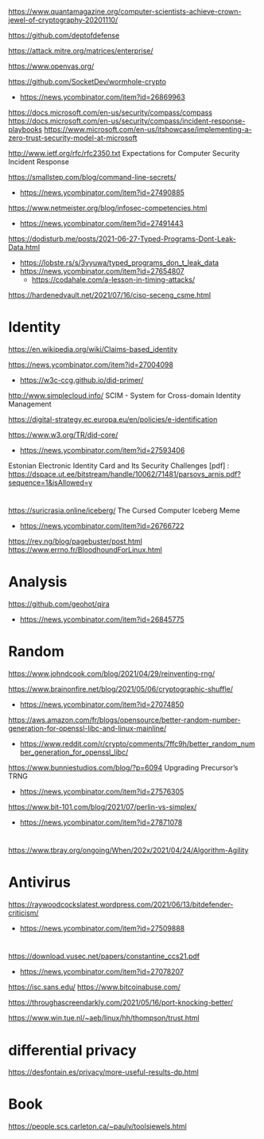 https://www.quantamagazine.org/computer-scientists-achieve-crown-jewel-of-cryptography-20201110/

https://github.com/deptofdefense

https://attack.mitre.org/matrices/enterprise/

https://www.openvas.org/

https://github.com/SocketDev/wormhole-crypto
* https://news.ycombinator.com/item?id=26869963

https://docs.microsoft.com/en-us/security/compass/compass
https://docs.microsoft.com/en-us/security/compass/incident-response-playbooks
https://www.microsoft.com/en-us/itshowcase/implementing-a-zero-trust-security-model-at-microsoft

http://www.ietf.org/rfc/rfc2350.txt  Expectations for Computer Security Incident Response

https://smallstep.com/blog/command-line-secrets/
* https://news.ycombinator.com/item?id=27490885

https://www.netmeister.org/blog/infosec-competencies.html
* https://news.ycombinator.com/item?id=27491443

https://dodisturb.me/posts/2021-06-27-Typed-Programs-Dont-Leak-Data.html
* https://lobste.rs/s/3vyuwa/typed_programs_don_t_leak_data
* https://news.ycombinator.com/item?id=27654807
  * https://codahale.com/a-lesson-in-timing-attacks/

https://hardenedvault.net/2021/07/16/ciso-seceng_csme.html

# Identity
https://en.wikipedia.org/wiki/Claims-based_identity

https://news.ycombinator.com/item?id=27004098
* https://w3c-ccg.github.io/did-primer/

http://www.simplecloud.info/ SCIM - System for Cross-domain Identity Management

https://digital-strategy.ec.europa.eu/en/policies/e-identification

https://www.w3.org/TR/did-core/
* https://news.ycombinator.com/item?id=27593406

Estonian Electronic Identity Card and Its Security Challenges [pdf] :
https://dspace.ut.ee/bitstream/handle/10062/71481/parsovs_arnis.pdf?sequence=1&isAllowed=y

#
https://suricrasia.online/iceberg/ The Cursed Computer Iceberg Meme
* https://news.ycombinator.com/item?id=26766722

https://rev.ng/blog/pagebuster/post.html
https://www.errno.fr/BloodhoundForLinux.html

# Analysis
https://github.com/geohot/qira
* https://news.ycombinator.com/item?id=26845775


# Random
https://www.johndcook.com/blog/2021/04/29/reinventing-rng/

https://www.brainonfire.net/blog/2021/05/06/cryptographic-shuffle/
* https://news.ycombinator.com/item?id=27074850

https://aws.amazon.com/fr/blogs/opensource/better-random-number-generation-for-openssl-libc-and-linux-mainline/
* https://www.reddit.com/r/crypto/comments/7ffc9h/better_random_number_generation_for_openssl_libc/

https://www.bunniestudios.com/blog/?p=6094 Upgrading Precursor’s TRNG
* https://news.ycombinator.com/item?id=27576305

https://www.bit-101.com/blog/2021/07/perlin-vs-simplex/
* https://news.ycombinator.com/item?id=27871078

#
https://www.tbray.org/ongoing/When/202x/2021/04/24/Algorithm-Agility

# Antivirus
https://raywoodcockslatest.wordpress.com/2021/06/13/bitdefender-criticism/
* https://news.ycombinator.com/item?id=27509888

#
https://download.vusec.net/papers/constantine_ccs21.pdf
* https://news.ycombinator.com/item?id=27078207

https://isc.sans.edu/
https://www.bitcoinabuse.com/

https://throughascreendarkly.com/2021/05/16/port-knocking-better/

https://www.win.tue.nl/~aeb/linux/hh/thompson/trust.html

# differential privacy
https://desfontain.es/privacy/more-useful-results-dp.html

# Book
https://people.scs.carleton.ca/~paulv/toolsjewels.html



